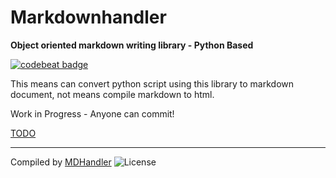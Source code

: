 # Markdownhandler
**Object oriented markdown writing library - Python Based**

[![codebeat badge](https://codebeat.co/badges/ad18ec78-fe15-4b73-a02a-5061b4d87a16)](https://codebeat.co/projects/github-com-dps0340-markdownhandler-master)

This means can convert python script using this library to markdown document, not means compile markdown to html.

Work in Progress - Anyone can commit!

[TODO](https://github.com/DPS0340/Markdownhandler/blob/master/TODO.md)

***

Compiled by [MDHandler](https://github.com/DPS0340/Markdownhandler)
![License](https://img.shields.io/github/license/DPS0340/Markdownhandler.svg)